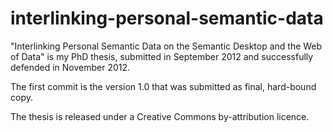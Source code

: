 interlinking-personal-semantic-data
===================================

"Interlinking Personal Semantic Data on the Semantic Desktop and the Web of Data" is my PhD thesis, submitted in September 2012 and successfully defended in November 2012. 

The first commit is the version 1.0 that was submitted as final, hard-bound copy.

The thesis is released under a Creative Commons by-attribution licence.
